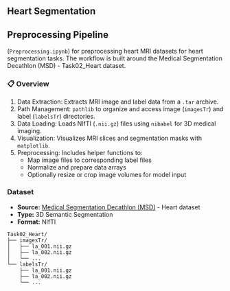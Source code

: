 ## Heart Segmentation
## Preprocessing Pipeline

 (`Preprocessing.ipynb`) for preprocessing heart MRI datasets for heart segmentation tasks. The workflow is built around the Medical Segmentation Decathlon (MSD) - Task02_Heart dataset.

### 📋 Overview
1.  Data Extraction: Extracts MRI image and label data from a `.tar` archive.
2.  Path Management: `pathlib` to organize and access image (`imagesTr`) and label (`labelsTr`) directories.
3.  Data Loading: Loads NIfTI (`.nii.gz`) files using `nibabel` for 3D medical imaging.
4.  Visualization: Visualizes MRI slices and segmentation masks with `matplotlib`.
5.  Preprocessing: Includes helper functions to:
    -   Map image files to corresponding label files
    -   Normalize and prepare data arrays  
    -   Optionally resize or crop image volumes for model input

### Dataset
- **Source:** [Medical Segmentation Decathlon (MSD)](http://medicaldecathlon.com/) - Heart dataset
- **Type:** 3D Semantic Segmentation
- **Format:** NIfTI
```
Task02_Heart/
├── imagesTr/
│   ├── la_001.nii.gz
│   ├── la_002.nii.gz
│   └── ...
└── labelsTr/
    ├── la_001.nii.gz
    ├── la_002.nii.gz
    └── ...
```
